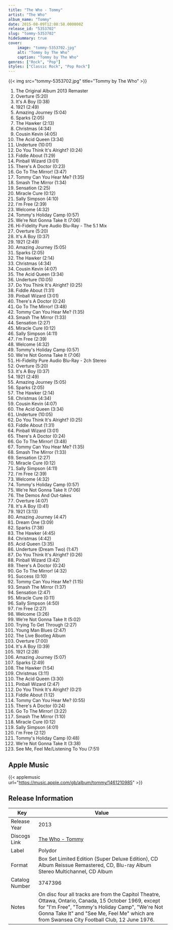 ```yaml
---
title: "The Who - Tommy"
artist: "The Who"
album_name: "Tommy"
date: 2015-08-09T12:08:58.000000Z
release_id: "5353702"
slug: "tommy-5353702"
hideSummary: true
cover:
    image: "tommy-5353702.jpg"
    alt: "Tommy by The Who"
    caption: "Tommy by The Who"
genres: ["Rock", "Pop"]
styles: ["Classic Rock", "Pop Rock"]
---
```


{{< img src="tommy-5353702.jpg" title="Tommy by The Who" >}}

<!-- section break -->

1. The Original Album 2013 Remaster
2. Overture (5:20)
3. It's A Boy (0:38)
4. 1921 (2:49)
5. Amazing Journey (5:04)
6. Sparks (2:05)
7. The Hawker (2:13)
8. Christmas (4:34)
9. Cousin Kevin (4:05)
10. The Acid Queen (3:34)
11. Underture (10:01)
12. Do You Think It's Alright? (0:24)
13. Fiddle About (1:29)
14. Pinball Wizard (3:01)
15. There's A Doctor (0:23)
16. Go To The Mirror! (3:47)
17. Tommy Can You Hear Me? (1:35)
18. Smash The Mirror (1:34)
19. Sensation (2:25)
20. Miracle Cure (0:12)
21. Sally Simpson (4:10)
22. I'm Free (2:39)
23. Welcome (4:32)
24. Tommy's Holiday Camp (0:57)
25. We're Not Gonna Take It (7:06)
26. Hi-Fidelity Pure Audio Blu-Ray - The  5.1 Mix 
27. Overture (5:20)
28. It's A Boy (0:37)
29. 1921 (2:49)
30. Amazing Journey (5:05)
31. Sparks (2:05)
32. The Hawker (2:14)
33. Christmas (4:34)
34. Cousin Kevin (4:07)
35. The Acid Queen (3:34)
36. Underture (10:05)
37. Do You Think It's Alright? (0:25)
38. Fiddle About (1:31)
39. Pinball Wizard (3:01)
40. There's A Doctor (0:24)
41. Go To The Mirror! (3:48)
42. Tommy Can You Hear Me? (1:35)
43. Smash The Mirror (1:33)
44. Sensation (2:27)
45. Miracle Cure (0:12)
46. Sally Simpson (4:11)
47. I'm Free (2:39)
48. Welcome (4:32)
49. Tommy's Holiday Camp (0:57)
50. We're Not Gonna Take It (7:06)
51. Hi-Fidelity Pure Audio Blu-Ray - 2ch Stereo
52. Overture (5:20)
53. It's A Boy  (0:37)
54. 1921 (2:49)
55. Amazing Journey (5:05)
56. Sparks (2:05)
57. The Hawker (2:14)
58. Christmas (4:34)
59. Cousin Kevin  (4:07)
60. The Acid Queen  (3:34)
61. Underture (10:05)
62. Do You Think It's Alright?  (0:25)
63. Fiddle About (1:31)
64. Pinball Wizard (3:01)
65. There's A Doctor  (0:24)
66. Go To The Mirror!  (3:48)
67. Tommy Can You Hear Me?  (1:35)
68. Smash The Mirror  (1:33)
69. Sensation (2:27)
70. Miracle Cure (0:12)
71. Sally Simpson (4:11)
72. I'm Free (2:39)
73. Welcome (4:32)
74. Tommy's Holiday Camp (0:57)
75. We're Not Gonna Take It  (7:06)
76. The Demos And Out-takes
77. Overture (4:07)
78. It's A Boy  (0:41)
79. 1921 (3:13)
80. Amazing Journey (4:47)
81. Dream One (3:09)
82. Sparks (7:38)
83. The Hawker (4:45)
84. Christmas (4:42)
85. Acid Queen (3:35)
86. Underture (Dream Two) (1:47)
87. Do You Think It's Alright? (0:26)
88. Pinball Wizard (3:42)
89. There's A Doctor (0:24)
90. Go To The Mirror! (4:32)
91. Success (0:10)
92. Tommy Can You Hear Me? (1:15)
93. Smash The Mirror (1:37)
94. Sensation (2:47)
95. Miracle Cure (0:11)
96. Sally Simpson (4:50)
97. I'm Free (2:27)
98. Welcome (3:26)
99. We're Not Gonna Take It (5:02)
100. Trying To Get Through (2:27)
101. Young Man Blues (2:47)
102. The Live Bootleg Album
103. Overture (7:00)
104. It's A Boy (0:39)
105. 1921 (2:28)
106. Amazing Journey (5:07)
107. Sparks (2:49)
108. The Hawker (1:54)
109. Christmas (3:11)
110. The Acid Queen (3:30)
111. Pinball Wizard (2:47)
112. Do You Think It's Alright? (0:21)
113. Fiddle About (1:12)
114. Tommy Can You Hear Me? (0:55)
115. There's A Doctor (0:24)
116. Go To The Mirror! (3:22)
117. Smash The Mirror (1:10)
118. Miracle Cure (0:12)
119. Sally Simpson (4:01)
120. I'm Free (2:12)
121. Tommy's Holiday Camp (0:48)
122. We're Not Gonna Take It (3:38)
123. See Me, Feel Me/Listening To You (7:51)

<!-- section break -->




## Apple Music
{{< applemusic url="https://music.apple.com/gb/album/tommy/1461210985" >}}






## Release Information
|  Key           | Value                                                |
| ---------------| ---------------------------------------------------- |
| Release Year   | 2013                                   |
| Discogs Link   | [The Who - Tommy](https://www.discogs.com/release/5353702-The-Who-Tommy) |
| Label          | Polydor |
| Format         | Box Set Limited Edition (Super Deluxe Edition), CD Album Reissue Remastered, CD, Blu-ray Album Stereo Multichannel, CD Album |
| Catalog Number | 3747396 |
| Notes | On disc four all tracks are from the Capitol Theatre, Ottawa, Ontario, Canada, 15 October 1969, except for "I'm Free", "Tommy's Holiday Camp", "We're Not Gonna Take It" and "See Me, Feel Me" which are from Swansea City Football Club, 12 June 1976. |